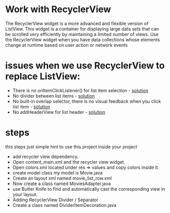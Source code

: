 # Work with RecyclerView


The RecyclerView widget is a more advanced and flexible version of ListView. This widget is a container for displaying large data sets that can be scrolled very efficiently by maintaining a limited number of views. Use the RecyclerView widget when you have data collections whose elements change at runtime based on user action or network events



# issues when we use RecyclerView to replace ListView:

* There is no onItemClickListener() for list item selection - [solution](http://stackoverflow.com/questions/24885223/why-doesnt-recyclerview-have-onitemclicklistener-and-how-recyclerview-is-dif)
* No divider between list items - [solution](http://stackoverflow.com/questions/24618829/how-to-add-dividers-and-spaces-between-items-in-recyclerview)
* No built-in overlap selector, there is no visual feedback when you click list item - [solution](https://blog.stylingandroid.com/material-part-5/)
* No addHeaderView for list header - [solution](http://stackoverflow.com/questions/26530685/is-there-an-addheaderview-equivalent-for-recyclerview)


# steps
this steps just simple hint to use this project inside your project
- add recycler view dependency.
- Open content_main.xml and the recycler view widget.
- Open colors.xml located under res ⇒ values and copy colors inside it.
- create model class my model is Movie.java
- Create an layout xml named movie_list_row.xml
- Now create a class named MoviesAdapter.java
- use Butter Knife to find and automatically cast the corresponding view in your layout.
- Adding RecyclerView Divider / Separator
- Create a class named DividerItemDecoration.java 

